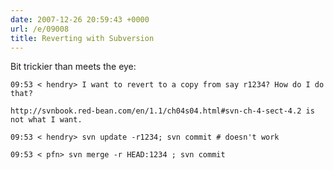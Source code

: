 ```yaml
---
date: 2007-12-26 20:59:43 +0000
url: /e/09008
title: Reverting with Subversion
---
```



Bit trickier than meets the eye:


	09:53 < hendry> I want to revert to a copy from say r1234? How do I do that?

	http://svnbook.red-bean.com/en/1.1/ch04s04.html#svn-ch-4-sect-4.2 is not what I want.

	09:53 < hendry> svn update -r1234; svn commit # doesn't work

	09:53 < pfn> svn merge -r HEAD:1234 ; svn commit
